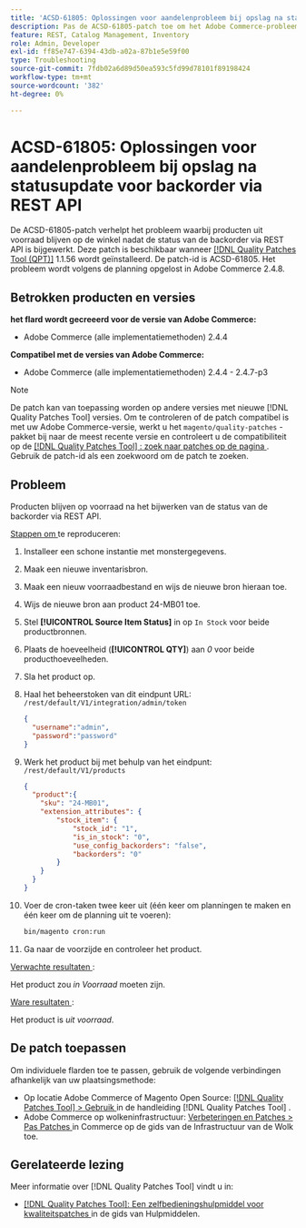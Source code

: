 ```yaml
---
title: 'ACSD-61805: Oplossingen voor aandelenprobleem bij opslag na statusupdate voor backorder via REST API'
description: Pas de ACSD-61805-patch toe om het Adobe Commerce-probleem op te lossen waarbij producten uit voorraad blijven op de winkel na het bijwerken van de backorder status via de REST API
feature: REST, Catalog Management, Inventory
role: Admin, Developer
exl-id: ff85e747-6394-43db-a02a-87b1e5e59f00
type: Troubleshooting
source-git-commit: 7fdb02a6d89d50ea593c5fd99d78101f89198424
workflow-type: tm+mt
source-wordcount: '382'
ht-degree: 0%

---
```


# ACSD-61805: Oplossingen voor aandelenprobleem bij opslag na statusupdate voor backorder via REST API

De ACSD-61805-patch verhelpt het probleem waarbij producten uit voorraad blijven op de winkel nadat de status van de backorder via REST API is bijgewerkt. Deze patch is beschikbaar wanneer [[!DNL Quality Patches Tool (QPT)]](/help/tools/quality-patches-tool/quality-patches-tool-to-self-serve-quality-patches.md) 1.1.56 wordt geïnstalleerd. De patch-id is ACSD-61805. Het probleem wordt volgens de planning opgelost in Adobe Commerce 2.4.8.

## Betrokken producten en versies

**het flard wordt gecreeerd voor de versie van Adobe Commerce:**

* Adobe Commerce (alle implementatiemethoden) 2.4.4

**Compatibel met de versies van Adobe Commerce:**

* Adobe Commerce (alle implementatiemethoden) 2.4.4 - 2.4.7-p3

>[!NOTE]
>
>De patch kan van toepassing worden op andere versies met nieuwe [!DNL Quality Patches Tool] versies. Om te controleren of de patch compatibel is met uw Adobe Commerce-versie, werkt u het `magento/quality-patches` -pakket bij naar de meest recente versie en controleert u de compatibiliteit op de [[!DNL Quality Patches Tool] : zoek naar patches op de pagina ](https://experienceleague.adobe.com/tools/commerce-quality-patches/index.html) . Gebruik de patch-id als een zoekwoord om de patch te zoeken.

## Probleem

Producten blijven op voorraad na het bijwerken van de status van de backorder via REST API.

<u> Stappen om </u> te reproduceren:

1. Installeer een schone instantie met monstergegevens.
1. Maak een nieuwe inventarisbron.
1. Maak een nieuw voorraadbestand en wijs de nieuwe bron hieraan toe.
1. Wijs de nieuwe bron aan product 24-MB01 toe.
1. Stel **[!UICONTROL Source Item Status]** in op `In Stock` voor beide productbronnen.
1. Plaats de hoeveelheid (**[!UICONTROL QTY]**) aan *0* voor beide producthoeveelheden.
1. Sla het product op.
1. Haal het beheerstoken van dit eindpunt URL: `/rest/default/V1/integration/admin/token`

   ```json
   {
     "username":"admin", 
     "password":"password" 
   }
   ```

1. Werk het product bij met behulp van het eindpunt: `/rest/default/V1/products`

   ```json
   {
     "product":{
       "sku": "24-MB01",
       "extension_attributes": {
           "stock_item": {
               "stock_id": "1",
               "is_in_stock": "0",
               "use_config_backorders": "false",
               "backorders": "0"
           }
       }
     }
   }
   ```

1. Voer de cron-taken twee keer uit (één keer om planningen te maken en één keer om de planning uit te voeren):

   ```bash
   bin/magento cron:run
   ```

1. Ga naar de voorzijde en controleer het product.

<u> Verwachte resultaten </u>:

Het product zou *in Voorraad* moeten zijn.

<u> Ware resultaten </u>:

Het product is *uit voorraad*.

## De patch toepassen

Om individuele flarden toe te passen, gebruik de volgende verbindingen afhankelijk van uw plaatsingsmethode:

* Op locatie Adobe Commerce of Magento Open Source: [[!DNL Quality Patches Tool] > Gebruik ](/help/tools/quality-patches-tool/usage.md) in de handleiding [!DNL Quality Patches Tool] .
* Adobe Commerce op wolkeninfrastructuur: [ Verbeteringen en Patches > Pas Patches ](https://experienceleague.adobe.com/docs/commerce-cloud-service/user-guide/develop/upgrade/apply-patches.html) in Commerce op de gids van de Infrastructuur van de Wolk toe.

## Gerelateerde lezing

Meer informatie over [!DNL Quality Patches Tool] vindt u in:

* [[!DNL Quality Patches Tool]: Een zelfbedieningshulpmiddel voor kwaliteitspatches ](/help/tools/quality-patches-tool/quality-patches-tool-to-self-serve-quality-patches.md) in de gids van Hulpmiddelen.
